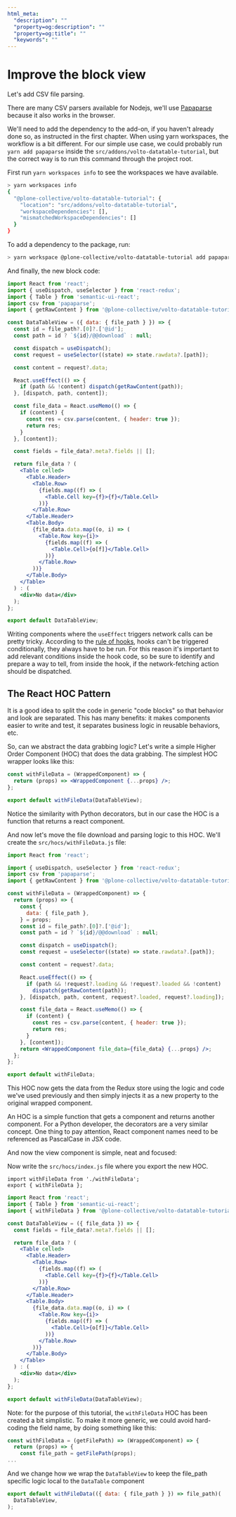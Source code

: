 ```yaml
---
html_meta:
  "description": ""
  "property=og:description": ""
  "property=og:title": ""
  "keywords": ""
---
```


# Improve the block view

Let's add CSV file parsing.

There are many CSV parsers available for Nodejs, we'll use [Papaparse] because
it also works in the browser.

We'll need to add the dependency to the add-on, if you haven't already done so,
as instructed in the first chapter. When using yarn workspaces, the
workflow is a bit different. For our simple use case, we could probably run
`yarn add papaparse` inside the `src/addons/volto-datatable-tutorial`, but
the correct way is to run this command through the project root.

First run `yarn workspaces info` to see the workspaces we have available.

```sh
> yarn workspaces info
{
  "@plone-collective/volto-datatable-tutorial": {
    "location": "src/addons/volto-datatable-tutorial",
    "workspaceDependencies": [],
    "mismatchedWorkspaceDependencies": []
  }
}
```

To add a dependency to the package, run:

```sh
> yarn workspace @plone-collective/volto-datatable-tutorial add papaparse
```

And finally, the new block code:

```jsx
import React from 'react';
import { useDispatch, useSelector } from 'react-redux';
import { Table } from 'semantic-ui-react';
import csv from 'papaparse';
import { getRawContent } from '@plone-collective/volto-datatable-tutorial/actions';

const DataTableView = ({ data: { file_path } }) => {
  const id = file_path?.[0]?.['@id'];
  const path = id ? `${id}/@@download` : null;

  const dispatch = useDispatch();
  const request = useSelector((state) => state.rawdata?.[path]);

  const content = request?.data;

  React.useEffect(() => {
    if (path && !content) dispatch(getRawContent(path));
  }, [dispatch, path, content]);

  const file_data = React.useMemo(() => {
    if (content) {
      const res = csv.parse(content, { header: true });
      return res;
    }
  }, [content]);

  const fields = file_data?.meta?.fields || [];

  return file_data ? (
    <Table celled>
      <Table.Header>
        <Table.Row>
          {fields.map((f) => (
            <Table.Cell key={f}>{f}</Table.Cell>
          ))}
        </Table.Row>
      </Table.Header>
      <Table.Body>
        {file_data.data.map((o, i) => (
          <Table.Row key={i}>
            {fields.map((f) => (
              <Table.Cell>{o[f]}</Table.Cell>
            ))}
          </Table.Row>
        ))}
      </Table.Body>
    </Table>
  ) : (
    <div>No data</div>
  );
};

export default DataTableView;
```

Writing components where the `useEffect` triggers network calls can be pretty
tricky. According to the [rule of hooks], hooks can't be triggered
conditionally, they always have to be run. For this reason it's important to
add relevant conditions inside the hook code, so be sure to identify and
prepare a way to tell, from inside the hook, if the network-fetching action
should be dispatched.

## The React HOC Pattern

It is a good idea to split the code in generic "code blocks" so that behavior
and look are separated. This has many benefits: it makes components easier to
write and test, it separates business logic in reusable behaviors, etc.

So, can we abstract the data grabbing logic? Let's write a simple Higher Order
Component (HOC) that does the data grabbing. The simplest HOC wrapper looks
like this:

```jsx
const withFileData = (WrappedComponent) => {
  return (props) => <WrappedComponent {...props} />;
};

export default withFileData(DataTableView);
```

Notice the similarity with Python decorators, but in our case the HOC is
a function that returns a react component.

And now let's move the file download and parsing logic to this HOC.
We'll create the `src/hocs/withFileData.js` file:

```jsx
import React from 'react';

import { useDispatch, useSelector } from 'react-redux';
import csv from 'papaparse';
import { getRawContent } from '@plone-collective/volto-datatable-tutorial/actions';

const withFileData = (WrappedComponent) => {
  return (props) => {
    const {
      data: { file_path },
    } = props;
    const id = file_path?.[0]?.['@id'];
    const path = id ? `${id}/@@download` : null;

    const dispatch = useDispatch();
    const request = useSelector((state) => state.rawdata?.[path]);

    const content = request?.data;

    React.useEffect(() => {
      if (path && !request?.loading && !request?.loaded && !content)
        dispatch(getRawContent(path));
    }, [dispatch, path, content, request?.loaded, request?.loading]);

    const file_data = React.useMemo(() => {
      if (content) {
        const res = csv.parse(content, { header: true });
        return res;
      }
    }, [content]);
    return <WrappedComponent file_data={file_data} {...props} />;
  };
};

export default withFileData;
```

This HOC now gets the data from the Redux store using the logic and code we've
used previously and then simply injects it as a new property to the original
wrapped component.

An HOC is a simple function that gets a component and returns another
component.  For a Python developer, the decorators are a very similar concept.
One thing to pay attention, React component names need to be referenced as
PascalCase in JSX code.

And now the view component is simple, neat and focused:

Now write the `src/hocs/index.js` file where you export the new HOC.

```
import withFileData from './withFileData';
export { withFileData };
```

```jsx
import React from 'react';
import { Table } from 'semantic-ui-react';
import { withFileData } from '@plone-collective/volto-datatable-tutorial/hocs';

const DataTableView = ({ file_data }) => {
  const fields = file_data?.meta?.fields || [];

  return file_data ? (
    <Table celled>
      <Table.Header>
        <Table.Row>
          {fields.map((f) => (
            <Table.Cell key={f}>{f}</Table.Cell>
          ))}
        </Table.Row>
      </Table.Header>
      <Table.Body>
        {file_data.data.map((o, i) => (
          <Table.Row key={i}>
            {fields.map((f) => (
              <Table.Cell>{o[f]}</Table.Cell>
            ))}
          </Table.Row>
        ))}
      </Table.Body>
    </Table>
  ) : (
    <div>No data</div>
  );
};

export default withFileData(DataTableView);
```

Note: for the purpose of this tutorial, the `withFileData` HOC has been
created a bit simplistic. To make it more generic, we could avoid hard-coding
the field name, by doing something like this:

```jsx
const withFileData = (getFilePath) => (WrappedComponent) => {
  return (props) => {
    const file_path = getFilePath(props);
...
```

And we change how we wrap the `DataTableView` to keep the file_path specific
logic local to the `DataTable` component

```jsx
export default withFileData(({ data: { file_path } }) => file_path)(
  DataTableView,
);
```

[papaparse]: https://www.npmjs.com/package/papaparse
[rule of hooks]: https://reactjs.org/docs/hooks-rules.html
